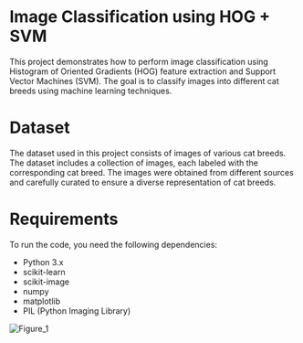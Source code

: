 # Image Classification using HOG + SVM

This project demonstrates how to perform image classification using Histogram of Oriented Gradients (HOG) feature extraction and Support Vector Machines (SVM). The goal is to classify images into different cat breeds using machine learning techniques.

# Dataset

The dataset used in this project consists of images of various cat breeds. The dataset includes a collection of images, each labeled with the corresponding cat breed. The images were obtained from different sources and carefully curated to ensure a diverse representation of cat breeds.

# Requirements

To run the code, you need the following dependencies:

- Python 3.x
- scikit-learn
- scikit-image
- numpy
- matplotlib
- PIL (Python Imaging Library)


![Figure_1](https://github.com/rebekahveiga/classificadorHOG/assets/61145169/57bd31fa-ec4a-4b53-a2b5-67d27619a3ba)
